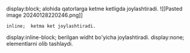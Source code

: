 display:block;  alohida qatorlarga ketme ketligda joylashtiradi.
![[Pasted image 20240128220246.png]]

	inline;  ketma ket joylashtiradi.
display:inline-block;  berilgan widht bo'yicha joylashtiradi.
display:none;  elementlarni olib tashlaydi.